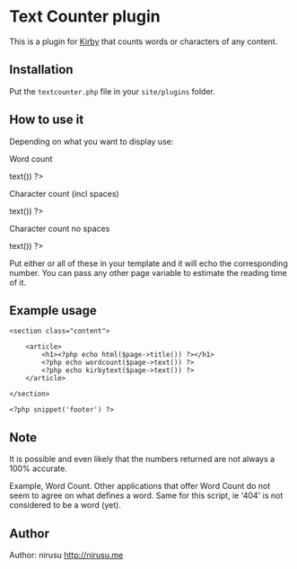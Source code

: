 # Text Counter plugin

This is a plugin for [Kirby](http://getkirby.com/) that counts words or characters of any content.

## Installation

Put the `textcounter.php` file in your `site/plugins` folder.

## How to use it

Depending on what you want to display use:

Word count
<?php echo wordcount($page->text()) ?>

Character count (incl spaces)
<?php echo charcount($page->text()) ?>

Character count no spaces
<?php echo charcountnospaces($page->text()) ?>

Put either or all of these in your template and it will echo the corresponding number. You can pass any other page variable to estimate the reading time of it.

## Example usage

<?php snippet('header') ?>
<?php snippet('menu') ?>
<?php snippet('submenu') ?>

    <section class="content">

        <article>
            <h1><?php echo html($page->title()) ?></h1>
            <?php echo wordcount($page->text()) ?>
            <?php echo kirbytext($page->text()) ?>
        </article>

    </section>

    <?php snippet('footer') ?>

## Note

It is possible and even likely that the numbers returned are not always a 100% accurate.

Example, Word Count. Other applications that offer Word Count do not seem to agree on what defines a word. Same for this script, ie '404' is not considered to be a word (yet).


## Author

Author: nirusu <http://nirusu.me>